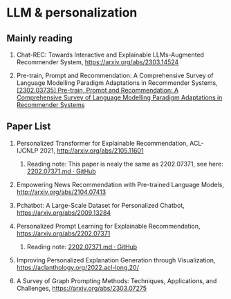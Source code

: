 # LLM & personalization

## Mainly reading

1. Chat-REC: Towards Interactive and Explainable LLMs-Augmented Recommender System, https://arxiv.org/abs/2303.14524

2. Pre-train, Prompt and Recommendation: A Comprehensive Survey of Language
   Modelling Paradigm Adaptations in Recommender Systems, [[2302.03735] Pre-train, Prompt and Recommendation: A Comprehensive Survey of Language Modelling Paradigm Adaptations in Recommender Systems](https://arxiv.org/abs/2302.03735)

## Paper List

1. Personalized Transformer for Explainable Recommendation, ACL-IJCNLP 2021, http://arxiv.org/abs/2105.11601
   
   1. Reading note: This paper is nealy the same as 2202.07371, see here: [2202.07371.md · GitHub](https://gist.github.com/TheaperDeng/720f9f9283de6d003fda63a17aef1cf8)

2. Empowering News Recommendation with Pre-trained Language Models, http://arxiv.org/abs/2104.07413

3. Pchatbot: A Large-Scale Dataset for Personalized Chatbot, https://arxiv.org/abs/2009.13284

4. Personalized Prompt Learning for Explainable Recommendation, https://arxiv.org/abs/2202.07371
   
   1. Reading note: [2202.07371.md · GitHub](https://gist.github.com/TheaperDeng/720f9f9283de6d003fda63a17aef1cf8)

5. Improving Personalized Explanation Generation through Visualization, https://aclanthology.org/2022.acl-long.20/

6. A Survey of Graph Prompting Methods: Techniques, Applications, and Challenges, https://arxiv.org/abs/2303.07275
